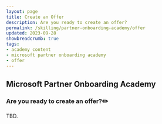 ```yaml
---
layout: page
title: Create an Offer
description: Are you ready to create an offer?
permalink: /skilling/partner-onboarding-academy/offer
updated: 2023-09-28
showbreadcrumb: true
tags: 
- academy content
- microsoft partner onboarding academy
- offer
---
```


## Microsoft Partner Onboarding Academy

### Are you ready to create an offer?✏️
TBD.